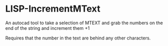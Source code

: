 # LISP-IncrementMText
An autocad tool  to take a selection of MTEXT and grab the numbers on the end of the string and increment them +1

Requires that the number in the text are behind any other characters.